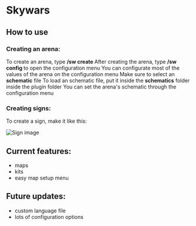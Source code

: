 # Skywars

## How to use

### Creating an arena:

To create an arena, type **/sw create <arena>**
After creating the arena, type **/sw config <arena>** to open the configuration menu
You can configurate most of the values of the arena on the configuration menu
Make sure to select an **schematic** file
To load an schematic file, put it inside the **schematics** folder inside the plugin folder
You can set the arena's schematic through the configuration menu

### Creating signs:

To create a sign, make it like this:


![Sign image](https://cdn.discordapp.com/attachments/835594221456064544/876946375110189146/unknown.png)

## Current features:
  - maps
  - kits
  - easy map setup menu

## Future updates:
  - custom language file
  - lots of configuration options
